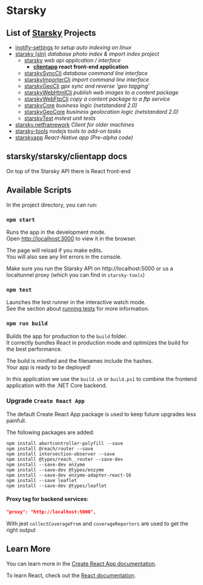 # Starsky
## List of [Starsky](../../../readme.md) Projects
 * [inotify-settings](../../../inotify-settings/readme.md) _to setup auto indexing on linux_
 * [starsky (sln)](../../../starsky/readme.md) _database photo index & import index project_
    * [starsky](../../../starsky/starsky/readme.md) _web api application / interface_
      *  __[clientapp](../../../starsky/starsky/clientapp/readme.md) react front-end application__
    * [starskySyncCli](../../../starsky/starskysynccli/readme.md)  _database command line interface_
    * [starskyImporterCli](../../../starsky/starskyimportercli/readme.md)  _import command line interface_
    * [starskyGeoCli](../../../starsky/starskygeocli/readme.md)  _gpx sync and reverse 'geo tagging'_
    * [starskyWebHtmlCli](../../../starsky/starskywebhtmlcli/readme.md)  _publish web images to a content package_
    * [starskyWebFtpCli](../../../starsky/starskywebftpcli/readme.md)  _copy a content package to a ftp service_
    * [starskyCore](../../../starsky/starskycore/readme.md) _business logic (netstandard 2.0)_
    * [starskyGeoCore](../../../starsky/starskygeocore/readme.md) _business geolocation logic (netstandard 2.0)_
    * [starskyTest](../../../starsky/starskytest/readme.md)  _mstest unit tests_
 * [starsky.netframework](../../../starsky.netframework/readme.md) _Client for older machines_
 * [starsky-tools](../../../starsky-tools/readme.md) _nodejs tools to add-on tasks_
 * [starskyapp](../../../starskyapp/readme.md) _React-Native app (Pre-alpha code)_

## starsky/starsky/clientapp docs

On top of the Starsky API there is React front-end

## Available Scripts

In the project directory, you can run:

### `npm start`

Runs the app in the development mode.<br>
Open [http://localhost:3000](http://localhost:3000) to view it in the browser.

The page will reload if you make edits.<br>
You will also see any lint errors in the console.

Make sure you run the Starsky API on http://localhost:5000 or us a localtunnel proxy (which you can find in `starsky-tools`)

### `npm test`

Launches the test runner in the interactive watch mode.<br>
See the section about [running tests](https://facebook.github.io/create-react-app/docs/running-tests) for more information.

### `npm run build`

Builds the app for production to the `build` folder.<br>
It correctly bundles React in production mode and optimizes the build for the best performance.

The build is minified and the filenames include the hashes.<br>
Your app is ready to be deployed!

In this application we use the `build.sh` or `build.ps1` to combine the frontend application with the .NET Core backend.

### Upgrade `Create React App`

The default Create React App package is used to keep future upgrades less painfull.

The following packages are added:
```
npm install abortcontroller-polyfill --save
npm install @reach/router --save
npm install intersection-observer --save
npm install @types/reach__router --save-dev
npm install --save-dev enzyme
npm install --save-dev @types/enzyme
npm install --save-dev enzyme-adapter-react-16
npm install --save leaflet
npm install --save-dev @types/leaflet
```

#### Proxy tag for backend services:
```json
"proxy": "http://localhost:5000",
```


With jest `collectCoverageFrom` and `coverageReporters` are used to get the right output

## Learn More

You can learn more in the [Create React App documentation](https://facebook.github.io/create-react-app/docs/getting-started).

To learn React, check out the [React documentation](https://reactjs.org/).

